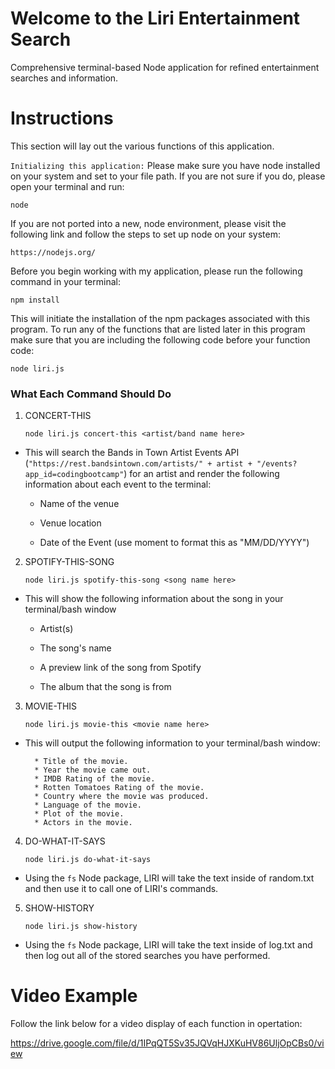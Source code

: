 # **Welcome to the Liri Entertainment Search**

Comprehensive terminal-based Node application for refined entertainment searches and information.

# Instructions
This section will lay out the various functions of this application.

`Initializing this application:` Please make sure you have node installed on your system and set to your file path. If you are not sure if you do, please open your terminal and run:

    node

If you are not ported into a new, node environment, please visit the following link and follow the steps to set up node on your system: 

    https://nodejs.org/

Before you begin working with my application, please run the following command in your terminal:

    npm install
   

This will initiate the installation of the npm packages associated with this program. To run any of the functions that are listed later in this program make sure that you are including the following code before your function code:

    node liri.js

### What Each Command Should Do

1. CONCERT-THIS

    ```
    node liri.js concert-this <artist/band name here>
    ```

* This will search the Bands in Town Artist Events API (`"https://rest.bandsintown.com/artists/" + artist + "/events?app_id=codingbootcamp"`) for an artist and render the following information about each event to the terminal:

     * Name of the venue

     * Venue location

     * Date of the Event (use moment to format this as "MM/DD/YYYY")

2. SPOTIFY-THIS-SONG

    ```
    node liri.js spotify-this-song <song name here>
    ```

* This will show the following information about the song in your terminal/bash window

     * Artist(s)

     * The song's name

     * A preview link of the song from Spotify

     * The album that the song is from

3. MOVIE-THIS

   ``` 
   node liri.js movie-this <movie name here>
   ```

* This will output the following information to your terminal/bash window:

     ```
       * Title of the movie.
       * Year the movie came out.
       * IMDB Rating of the movie.
       * Rotten Tomatoes Rating of the movie.
       * Country where the movie was produced.
       * Language of the movie.
       * Plot of the movie.
       * Actors in the movie.
     ```

4. DO-WHAT-IT-SAYS

    ```
    node liri.js do-what-it-says
    ```

* Using the `fs` Node package, LIRI will take the text inside of random.txt and then use it to call one of LIRI's commands.

5. SHOW-HISTORY

    ```
    node liri.js show-history
    ```

* Using the `fs` Node package, LIRI will take the text inside of log.txt and then log out all of the stored searches you have performed.


# Video Example

Follow the link below for a video display of each function in opertation:

https://drive.google.com/file/d/1IPqQT5Sv35JQVqHJXKuHV86UljOpCBs0/view